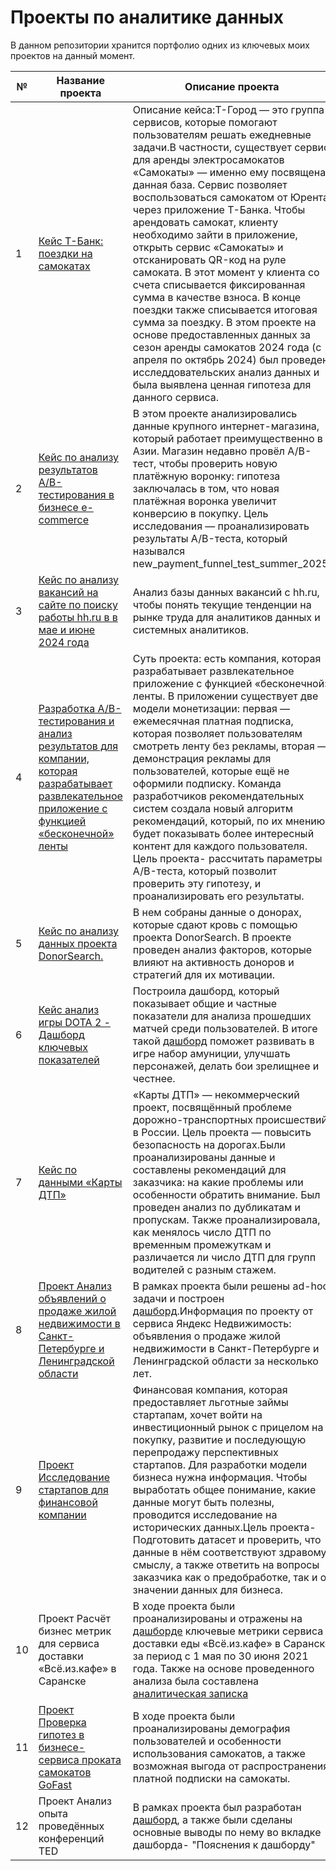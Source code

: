 # Проекты по аналитике данных
В данном репозитории хранится портфолио одних из ключевых моих проектов на данный момент.



№|Название проекта|Описание проекта|Инструменты и библиотеки
-|----------------|----------------|---------------------------------------
1|[Кейс Т-Банк: поездки на самокатах](T-bank_case_EDA_scooter_rides_by_Alena_Kuptcova.ipynb) |Описание кейса:Т-Город — это группа сервисов, которые помогают пользователям решать ежедневные задачи.В частности, существует сервис для аренды электросамокатов «Самокаты» — именно ему посвящена данная база. Сервис позволяет воспользоваться самокатом от Юрента через приложение Т-Банка. Чтобы арендовать самокат, клиенту необходимо зайти в приложение, открыть сервис «Самокаты» и отсканировать QR-код на руле самоката. В этот момент у клиента со счета списывается фиксированная сумма в качестве взноса. В конце поездки также списывается итоговая сумма за поездку. В этом проекте на основе предоставленных данных за сезон аренды самокатов 2024 года (с апреля по октябрь 2024) был проведен исследдовательских анализ данных и была выявлена ценная гипотеза для данного сервиса.|pandas, matplotlib.pyplot, seaborn
2|[Кейс по анализу результатов A/B-тестирования в бизнесе e-commerce](https://github.com/Alena-Kuptcova/alena_kuptcova-data-analytics-portfolio/blob/main/A%20B%20test%20case%20e-commerce.ipynb) |В этом проекте анализировались данные крупного интернет-магазина, который работает преимущественно в Азии. Магазин недавно провёл А/B-тест, чтобы проверить новую платёжную воронку: гипотеза заключалась в том, что новая платёжная воронка увеличит конверсию в покупку. Цель исследования — проанализировать результаты А/B-теста, который назывался new_payment_funnel_test_summer_2025.|pandas, matplotlib.pyplot, math,scipy.stats,statsmodels.stats.proportion 
3|[Кейс по анализу вакансий на сайте по поиску работы hh.ru в в мае и июне 2024 года](https://github.com/Alena-Kuptcova/alena_kuptcova-data-analytics-portfolio/blob/main/vacancies_analysis.sql) |Анализ базы данных вакансий с hh.ru, чтобы понять текущие тенденции на рынке труда для аналитиков данных и системных аналитиков.|SQL
4|[Разработка A/B-тестирования и анализ результатов для компании, которая разрабатывает развлекательное приложение с функцией «бесконечной» ленты](https://github.com/Alena-Kuptcova/alena_kuptcova-data-analytics-portfolio/blob/main/Project%20A%20B%20test%20entertainment%20app%20.ipynb)|Суть проекта: есть компания, которая разрабатывает развлекательное приложение с функцией «бесконечной» ленты. В приложении существует две модели монетизации: первая — ежемесячная платная подписка, которая позволяет пользователям смотреть ленту без рекламы, вторая — демонстрация рекламы для пользователей, которые ещё не оформили подписку. Команда разработчиков рекомендательных систем создала новый алгоритм рекомендаций, который, по их мнению, будет показывать более интересный контент для каждого пользователя. Цель проекта- рассчитать параметры A/B-теста, который позволит проверить эту гипотезу, и проанализировать его результаты.|pandas, matplotlib.pyplot, math,scipy.stats,statsmodels.stats.proportion 
5|[Кейс по анализу данных проекта DonorSearch.](https://github.com/Alena-Kuptcova/alena_kuptcova-data-analytics-portfolio/blob/main/Donor_search.sql)|В нем собраны данные о донорах, которые сдают кровь с помощью проекта DonorSearch. В проекте проведен анализ факторов, которые влияют на активность доноров и стратегий для их мотивации.|SQL
6|[Кейс анализ игры DOTA 2 - Дашборд ключевых показателей](https://datalens.yandex/xnjj7wsv92fej)| Построила дашборд, который показывает общие и частные показатели для анализа прошедших матчей среди пользователей. В итоге такой [дашборд](https://datalens.yandex/xnjj7wsv92fej) поможет развивать в игре набор амуниции, улучшать персонажей, делать бои зрелищнее и честнее.|datalens.yandex
7|[Кейс по данными «Карты ДТП»](https://github.com/Alena-Kuptcova/alena_kuptcova-data-analytics-portfolio/blob/main/kartu-dtp-analysis.ipynb)|«Карты ДТП» — некоммерческий проект, посвящённый проблеме дорожно-транспортных происшествий в России. Цель проекта — повысить безопасность на дорогах.Были проанализированы данные и составлены рекомендаций для заказчика: на какие проблемы или особенности обратить внимание. Был проведен анализ по дубликатам и пропускам. Также проанализировала, как менялось число ДТП по временным промежуткам и различается ли число ДТП для групп водителей с разным стажем.|pandas,datetime
8|[Проект Анализ объявлений о продаже жилой недвижимости в Санкт-Петербурге и Ленинградской области](https://github.com/Alena-Kuptcova/alena_kuptcova-data-analytics-portfolio/blob/main/real_estate.sql) |В рамках проекта были решены ad-hoc задачи и построен [дашборд](https://datalens.yandex/e4uy3cwk22kc0).Информация по проекту от сервиса Яндекс Недвижимость: объявления о продаже жилой недвижимости в Санкт-Петербурге и Ленинградской области за несколько лет.|datalens.yandex, SQL
9|[Проект Исследование стартапов для финансовой компании](https://github.com/Alena-Kuptcova/alena_kuptcova-data-analytics-portfolio/blob/main/startups_project.ipynb)| Финансовая компания, которая предоставляет льготные займы стартапам, хочет войти на инвестиционный рынок с прицелом на покупку, развитие и последующую перепродажу перспективных стартапов. Для разработки модели бизнеса нужна информация. Чтобы выработать общее понимание, какие данные могут быть полезны, проводится исследование на исторических данных.Цель проекта-Подготовить датасет и проверить, что данные в нём соответствуют здравому смыслу, а также ответить на вопросы заказчика как о предобработке, так и о значении данных для бизнеса.|pandas,seaborn, matplotlib.pyplot,numpy 
10|Проект Расчёт бизнес метрик для сервиса доставки «Всё.из.кафе» в Саранске|В ходе проекта были проанализированы и отражены на [дашборде](https://datalens.yandex/z6wsse69440el) ключевые метрики сервиса доставки еды «Всё.из.кафе» в Саранске за период с 1 мая по 30 июня 2021 года. Также на основе проведенного анализа была составлена [аналитическая записка](https://github.com/Alena-Kuptcova/alena_kuptcova-data-analytics-portfolio/blob/main/delivery_service_food_project.pdf)|datalens.yandex, SQL
11|[Проект Проверка гипотез в бизнесе-сервиса проката самокатов GoFast](https://github.com/Alena-Kuptcova/alena_kuptcova-data-analytics-portfolio/blob/main/project_hypotheses.ipynb) |В ходе проекта были проанализированы демография пользователей и особенности использования самокатов, а также возможная выгода от распространения платной подписки на самокаты.|pandas,matplotlib.pyplot,scipy.stats
12|Проект Анализ опыта проведённых конференций TED| В рамках проекта был разработан [дашборд](https://datalens.yandex/1pn5l6gmh82yn), а также были сделаны основные выводы по нему во вкладке дашборда- "Пояснения к дашборду"|datalens.yandex
